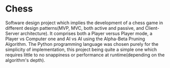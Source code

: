# Chess
Software design project which implies the development of a chess game in different design patterns(MVP, MVC, both active and passive, and Client-Server architecture). It comprises both a Player versus Player mode, a Player vs Computer one and AI vs AI using the Alpha-Beta Pruning Algorithm. The Python programming language was chosen purely for the simplicity of implementation, this project being quite a simple one which requires little to no snappiness or performance at runtime(depending on the algorithm's depth).

